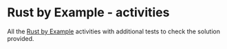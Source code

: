 # Rust by Example - activities

All the [Rust by Example](https://doc.rust-lang.org/rust-by-example/index.html) activities with additional tests to check the solution provided.
